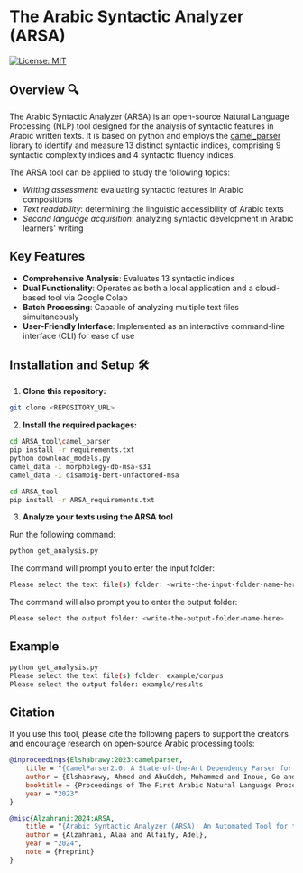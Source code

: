 # The Arabic Syntactic Analyzer (ARSA) 


[![License: MIT](https://img.shields.io/badge/License-MIT-yellow.svg)](https://opensource.org/licenses/MIT)




## Overview 🔍

The Arabic Syntactic Analyzer (ARSA) is an open-source Natural Language Processing (NLP) tool designed for the analysis of syntactic features in Arabic written texts. It is based on python and employs the [camel_parser](https://github.com/CAMeL-Lab/camel_tools) library to identify and measure 13 distinct syntactic indices, comprising 9 syntactic complexity indices and 4 syntactic fluency indices. 

The ARSA tool can be applied to study the following topics:

- *Writing assessment*: evaluating syntactic features in Arabic compositions
- *Text readability*: determining the linguistic accessibility of Arabic texts
- *Second language acquisition*: analyzing syntactic development in Arabic learners' writing

## Key Features 

- **Comprehensive Analysis**: Evaluates 13 syntactic indices 
- **Dual Functionality**: Operates as both a local application and a cloud-based tool via Google Colab 
- **Batch Processing**: Capable of analyzing multiple text files simultaneously 
- **User-Friendly Interface**: Implemented as an interactive command-line interface (CLI) for ease of use 

## Installation and Setup 🛠️

1. **Clone this repository:**
```bash
git clone <REPOSITORY_URL>
```

2. **Install the required packages:**

```bash
cd ARSA_tool\camel_parser
pip install -r requirements.txt
python download_models.py
camel_data -i morphology-db-msa-s31
camel_data -i disambig-bert-unfactored-msa
```

```bash
cd ARSA_tool
pip install -r ARSA_requirements.txt
```

3. **Analyze your texts using the ARSA tool**

Run the following command:

```bash
python get_analysis.py
```

The command will prompt you to enter the input folder:

```bash
Please select the text file(s) folder: <write-the-input-folder-name-here>
```

The command will also prompt you to enter the output folder:

```bash
Please select the output folder: <write-the-output-folder-name-here>
```

## Example
```bash
python get_analysis.py
Please select the text file(s) folder: example/corpus
Please select the output folder: example/results
```

## Citation

If you use this tool, please cite the following papers to support the creators and encourage research on open-source Arabic processing tools:

```bibtex
@inproceedings{Elshabrawy:2023:camelparser,
    title = "{CamelParser2.0: A State-of-the-Art Dependency Parser for Arabic}",
    author = {Elshabrawy, Ahmed and AbuOdeh, Muhammed and Inoue, Go and Habash, Nizar},
    booktitle = {Proceedings of The First Arabic Natural Language Processing Conference (ArabicNLP 2023)},
    year = "2023"
}
```

```bibtex
@misc{Alzahrani:2024:ARSA,
    title = "{Arabic Syntactic Analyzer (ARSA): An Automated Tool for the Analysis of Arabic Written Texts}",
    author = {Alzahrani, Alaa and Alfaify, Adel},
    year = "2024",
    note = {Preprint}
}
```